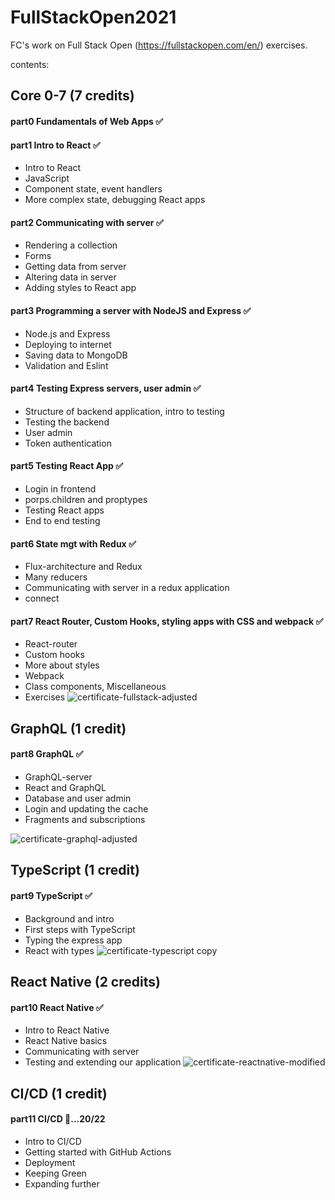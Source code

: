 # FullStackOpen2021
FC's work on Full Stack Open (https://fullstackopen.com/en/) exercises.

contents:

## Core 0-7 (7 credits)
#### part0 Fundamentals of Web Apps  ✅

#### part1 Intro to React  ✅
* Intro to React
* JavaScript
* Component state, event handlers
* More complex state, debugging React apps

#### part2 Communicating with server  ✅
* Rendering a collection
* Forms
* Getting data from server
* Altering data in server
* Adding styles to React app

#### part3 Programming a server with NodeJS and Express  ✅
* Node.js and Express
* Deploying to internet
* Saving data to MongoDB
* Validation and Eslint

#### part4 Testing Express servers, user admin  ✅ 
* Structure of backend application, intro to testing
* Testing the backend
* User admin
* Token authentication

#### part5 Testing React App  ✅ 
* Login in frontend
* porps.children and proptypes
* Testing React apps
* End to end testing


#### part6 State mgt with Redux  ✅ 
* Flux-architecture and Redux
* Many reducers
* Communicating with server in a redux application
* connect


#### part7 React Router, Custom Hooks, styling apps with CSS and webpack  ✅ 
* React-router
* Custom hooks
* More about styles
* Webpack
* Class components, Miscellaneous
* Exercises
![certificate-fullstack-adjusted](https://user-images.githubusercontent.com/87288821/130008956-99f63f05-1ada-435c-bfa7-501b469829fe.png)



## GraphQL (1 credit)
#### part8 GraphQL  ✅ 
* GraphQL-server
* React and GraphQL
* Database and user admin
* Login and updating the cache
* Fragments and subscriptions

![certificate-graphql-adjusted](https://user-images.githubusercontent.com/87288821/130008898-1103eadd-249e-4866-b253-2c70cc283781.png)

## TypeScript (1 credit)
#### part9 TypeScript ✅
* Background and intro
* First steps with TypeScript
* Typing the express app
* React with types
![certificate-typescript copy](https://user-images.githubusercontent.com/87288821/134606134-5936b3ca-540a-453f-9bfd-613657343820.png)


## React Native (2 credits)
#### part10 React Native ✅
* Intro to React Native
* React Native basics
* Communicating with server
* Testing and extending our application
![certificate-reactnative-modified](https://user-images.githubusercontent.com/87288821/131450174-36a87ea3-3f17-4556-a8d3-89839a33e78d.png)


## CI/CD (1 credit)
#### part11 CI/CD 🚀...20/22 
* Intro to CI/CD
* Getting started with GitHub Actions
* Deployment
* Keeping Green
* Expanding further




